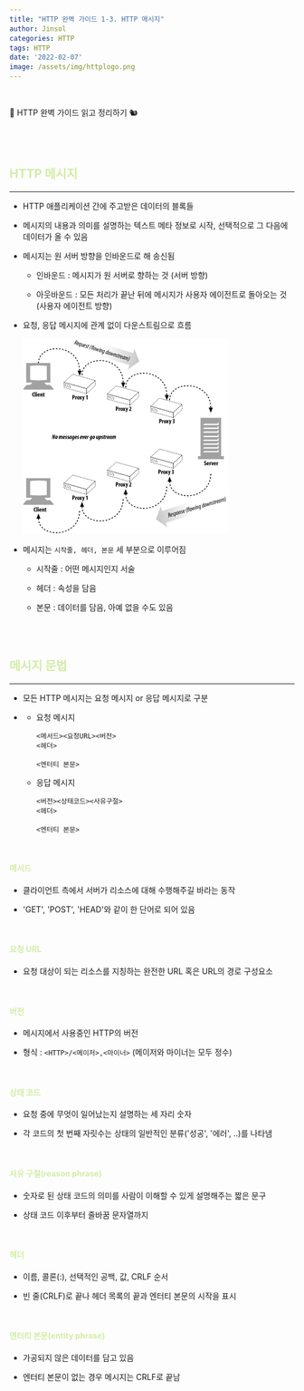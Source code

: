 ```yaml
---
title: "HTTP 완벽 가이드 1-3. HTTP 메시지"
author: Jinsol
categories: HTTP
tags: HTTP
date: '2022-02-07'
image: /assets/img/httplogo.png
---
```


<br>

📘 HTTP 완벽 가이드 읽고 정리하기 🐿︎

<br>
<br>

## <span style="color:#D3ECA7">**HTTP 메시지**</span>
<hr>

- HTTP 애플리케이션 간에 주고받은 데이터의 블록들

- 메시지의 내용과 의미를 설명하는 텍스트 메타 정보로 시작, 선택적으로 그 다음에 데이터가 올 수 있음

- 메시지는 원 서버 방향을 인바운드로 해 송신됨

    - 인바운드 : 메시지가 원 서버로 향하는 것 (서버 방향)

    - 아웃바운드 : 모든 처리가 끝난 뒤에 메시지가 사용자 에이전트로 돌아오는 것(사용자 에이전트 방향)

- 요청, 응답 메시지에 관계 없이 다운스트림으로 흐름

    ![](/assets/img/http_downstream.png)

- 메시지는 `시작줄, 헤더, 본문` 세 부분으로 이루어짐

    - 시작줄 : 어떤 메시지인지 서술

    - 헤더 : 속성을 담음

    - 본문 : 데이터를 담음, 아예 없을 수도 있음

<br>
<br>

## <span style="color:#D3ECA7">**메시지 문법**</span>
<hr>

- 모든 HTTP 메시지는 요청 메시지 or 응답 메시지로 구분

-   - 요청 메시지

        ```
        <메서드><요청URL><버전>
        <헤더>

        <엔터티 본문>
        ```
    
    - 응답 메시지
    
        ```
        <버전><상태코드><사유구절>
        <헤더>

        <엔터티 본문>
        ```
<br>

#### <span style="color:#D3ECA7">**메서드**</span>

- 클라이언트 측에서 서버가 리소스에 대해 수행해주길 바라는 동작

- 'GET', 'POST', 'HEAD'와 같이 한 단어로 되어 있음

<br>

#### <span style="color:#D3ECA7">**요청 URL**</span>

- 요청 대상이 되는 리소스를 지칭하는 완전한 URL 혹은 URL의 경로 구성요소

<br>

#### <span style="color:#D3ECA7">**버전**</span>

- 메시지에서 사용중인 HTTP의 버전

- 형식 : `<HTTP>/<메이저>,<마이너>` (메이저와 마이너는 모두 정수)

<br>

#### <span style="color:#D3ECA7">**상태 코드**</span>

- 요청 중에 무엇이 일어났는지 설명하는 세 자리 숫자

- 각 코드의 첫 번째 자릿수는 상태의 일반적인 분류('성공', '에러', ..)를 나타냄

<br>

#### <span style="color:#D3ECA7">**사유 구절(reason phrase)**</span>

- 숫자로 된 상태 코드의 의미를 사람이 이해할 수 있게 설명해주는 짧은 문구

- 상태 코드 이후부터 줄바꿈 문자열까지

<br>

#### <span style="color:#D3ECA7">**헤더**</span>

- 이름, 콜론(:), 선택적인 공백, 값, CRLF 순서

- 빈 줄(CRLF)로 끝나 헤더 목록의 끝과 엔터티 본문의 시작을 표시

<br>

#### <span style="color:#D3ECA7">**엔터티 본문(entity phrase)**</span>

- 가공되지 않은 데이터를 담고 있음

- 엔터티 본문이 없는 경우 메시지는 CRLF로 끝남